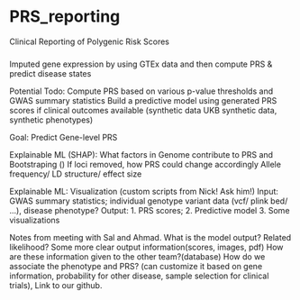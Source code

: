 # PRS_reporting
Clinical Reporting of Polygenic Risk Scores

###
Imputed gene expression by using GTEx data and then compute PRS & predict disease states

Potential Todo:
  Compute PRS based on various p-value thresholds and GWAS summary statistics
  Build a predictive model using generated PRS scores if clinical outcomes available (synthetic data UKB synthetic data, synthetic phenotypes)

Goal: Predict Gene-level PRS

Explainable ML (SHAP): What factors in Genome contribute to PRS and 
  Bootstraping ()
  If loci removed, how PRS could change accordingly
  Allele frequency/ LD structure/ effect size

Explainable ML: 
  Visualization (custom scripts from Nick! Ask him!)
  Input: GWAS summary statistics; individual genotype variant data (vcf/ plink bed/ ...), disease phenotype?
  Output: 1. PRS scores; 2. Predictive model 3. Some visualizations

Notes from meeting with Sal and Ahmad.
What is the model output?  Related likelihood? Some more clear output information(scores, images, pdf)
How are these information given to the other team?(database)
How do we associate the phenotype and PRS? (can customize it based on gene information, probability for other disease, sample selection for clinical trials), Link to our github. 
###
